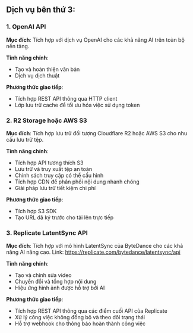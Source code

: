 ## Dịch vụ bên thứ 3:

### 1. OpenAI API

**Mục đích**: Tích hợp với dịch vụ OpenAI cho các khả năng AI trên toàn bộ nền tảng.

**Tính năng chính**:

- Tạo và hoàn thiện văn bản
- Dịch vụ dịch thuật

**Phương thức giao tiếp**:

- Tích hợp REST API thông qua HTTP client
- Lớp lưu trữ cache để tối ưu hóa việc sử dụng token

### 2. R2 Storage hoặc AWS S3

**Mục đích**: Tích hợp lưu trữ đối tượng Cloudflare R2 hoặc AWS S3 cho nhu cầu lưu trữ tệp.

**Tính năng chính**:

- Tích hợp API tương thích S3
- Lưu trữ và truy xuất tệp an toàn
- Chính sách truy cập có thể cấu hình
- Tích hợp CDN để phân phối nội dung nhanh chóng
- Giải pháp lưu trữ tiết kiệm chi phí

**Phương thức giao tiếp**:

- Tích hợp S3 SDK
- Tạo URL đã ký trước cho tải lên trực tiếp

### 3. Replicate LatentSync API

**Mục đích**: Tích hợp với mô hình LatentSync của ByteDance cho các khả năng AI nâng cao. Link: https://replicate.com/bytedance/latentsync/api

**Tính năng chính**:

- Tạo và chỉnh sửa video
- Chuyển đổi và tổng hợp nội dung
- Hiệu ứng hình ảnh được hỗ trợ bởi AI

**Phương thức giao tiếp**:

- Tích hợp REST API thông qua các điểm cuối API của Replicate
- Xử lý công việc không đồng bộ và theo dõi trạng thái
- Hỗ trợ webhook cho thông báo hoàn thành công việc
